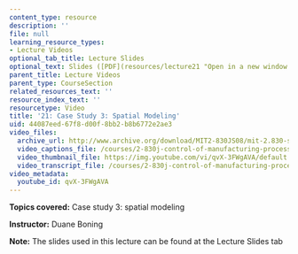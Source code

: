 ```yaml
---
content_type: resource
description: ''
file: null
learning_resource_types:
- Lecture Videos
optional_tab_title: Lecture Slides
optional_text: Slides ([PDF](resources/lecture21 "Open in a new window."))
parent_title: Lecture Videos
parent_type: CourseSection
related_resources_text: ''
resource_index_text: ''
resourcetype: Video
title: '21: Case Study 3: Spatial Modeling'
uid: 44087eed-67f8-d00f-8bb2-b8b6772e2ae3
video_files:
  archive_url: http://www.archive.org/download/MIT2-830JS08/mit-2.830-s08-lec21_300k.mp4
  video_captions_file: /courses/2-830j-control-of-manufacturing-processes-sma-6303-spring-2008/c42c1310dc135719b84d536d1bc48ff7_qvX-3FWgAVA.vtt
  video_thumbnail_file: https://img.youtube.com/vi/qvX-3FWgAVA/default.jpg
  video_transcript_file: /courses/2-830j-control-of-manufacturing-processes-sma-6303-spring-2008/7341a2ea3120c2808e693802f7e1ba4e_qvX-3FWgAVA.pdf
video_metadata:
  youtube_id: qvX-3FWgAVA
---
```


**Topics covered:** Case study 3: spatial modeling

**Instructor:** Duane Boning

**Note:** The slides used in this lecture can be found at the Lecture Slides tab